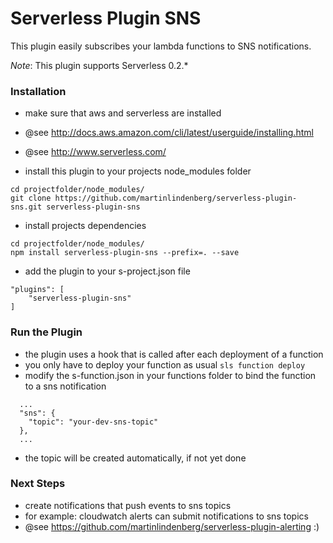 Serverless Plugin SNS
=====================

This plugin easily subscribes your lambda functions to SNS notifications.

*Note*: This plugin supports Serverless 0.2.* 


### Installation

 - make sure that aws and serverless are installed
 - @see http://docs.aws.amazon.com/cli/latest/userguide/installing.html
 - @see http://www.serverless.com/

 - install this plugin to your projects node_modules folder

```
cd projectfolder/node_modules/
git clone https://github.com/martinlindenberg/serverless-plugin-sns.git serverless-plugin-sns
```

 - install projects dependencies

```
cd projectfolder/node_modules/
npm install serverless-plugin-sns --prefix=. --save
```

 - add the plugin to your s-project.json file

```
"plugins": [
    "serverless-plugin-sns"
]

```

### Run the Plugin

 - the plugin uses a hook that is called after each deployment of a function 
 - you only have to deploy your function as usual `sls function deploy`
 - modify the s-function.json in your functions folder to bind the function to a sns notification

```
  ...
  "sns": {
    "topic": "your-dev-sns-topic"
  },
  ...
```

 - the topic will be created automatically, if not yet done

### Next Steps

 - create notifications that push events to sns topics
 - for example: cloudwatch alerts can submit notifications to sns topics 
 - @see https://github.com/martinlindenberg/serverless-plugin-alerting :)